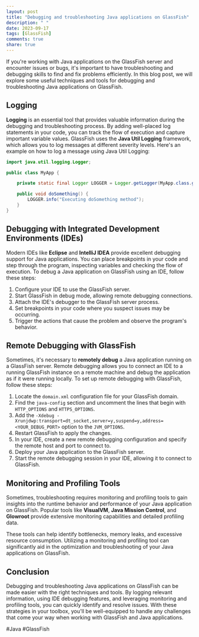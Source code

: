 ```yaml
---
layout: post
title: "Debugging and troubleshooting Java applications on GlassFish"
description: " "
date: 2023-09-17
tags: [GlassFish]
comments: true
share: true
---
```


If you're working with Java applications on the GlassFish server and encounter issues or bugs, it's important to have troubleshooting and debugging skills to find and fix problems efficiently. In this blog post, we will explore some useful techniques and tools for debugging and troubleshooting Java applications on GlassFish.

## Logging
**Logging** is an essential tool that provides valuable information during the debugging and troubleshooting process. By adding well-placed log statements in your code, you can track the flow of execution and capture important variable values. GlassFish uses the **Java Util Logging** framework, which allows you to log messages at different severity levels. Here's an example on how to log a message using Java Util Logging:

```java
import java.util.logging.Logger;

public class MyApp {

    private static final Logger LOGGER = Logger.getLogger(MyApp.class.getName());

    public void doSomething() {
        LOGGER.info("Executing doSomething method");
    }
}
```

## Debugging with Integrated Development Environments (IDEs)
Modern IDEs like **Eclipse** and **IntelliJ IDEA** provide excellent debugging support for Java applications. You can place breakpoints in your code and step through the program, inspecting variables and checking the flow of execution. To debug a Java application on GlassFish using an IDE, follow these steps:

1. Configure your IDE to use the GlassFish server.
2. Start GlassFish in debug mode, allowing remote debugging connections.
3. Attach the IDE's debugger to the GlassFish server process.
4. Set breakpoints in your code where you suspect issues may be occurring.
5. Trigger the actions that cause the problem and observe the program's behavior.

## Remote Debugging with GlassFish
Sometimes, it's necessary to **remotely debug** a Java application running on a GlassFish server. Remote debugging allows you to connect an IDE to a running GlassFish instance on a remote machine and debug the application as if it were running locally. To set up remote debugging with GlassFish, follow these steps:

1. Locate the `domain.xml` configuration file for your GlassFish domain.
2. Find the `java-config` section and uncomment the lines that begin with `HTTP_OPTIONS` and `HTTPS_OPTIONS`.
3. Add the `-Xdebug -Xrunjdwp:transport=dt_socket,server=y,suspend=y,address=<YOUR_DEBUG_PORT>` option to the `JVM_OPTIONS`.
4. Restart GlassFish to apply the changes.
5. In your IDE, create a new remote debugging configuration and specify the remote host and port to connect to.
6. Deploy your Java application to the GlassFish server.
7. Start the remote debugging session in your IDE, allowing it to connect to GlassFish.

## Monitoring and Profiling Tools
Sometimes, troubleshooting requires monitoring and profiling tools to gain insights into the runtime behavior and performance of your Java application on GlassFish. Popular tools like **VisualVM**, **Java Mission Control**, and **Glowroot** provide extensive monitoring capabilities and detailed profiling data.

These tools can help identify bottlenecks, memory leaks, and excessive resource consumption. Utilizing a monitoring and profiling tool can significantly aid in the optimization and troubleshooting of your Java applications on GlassFish.

## Conclusion
Debugging and troubleshooting Java applications on GlassFish can be made easier with the right techniques and tools. By logging relevant information, using IDE debugging features, and leveraging monitoring and profiling tools, you can quickly identify and resolve issues. With these strategies in your toolbox, you'll be well-equipped to handle any challenges that come your way when working with GlassFish and Java applications.

#Java #GlassFish